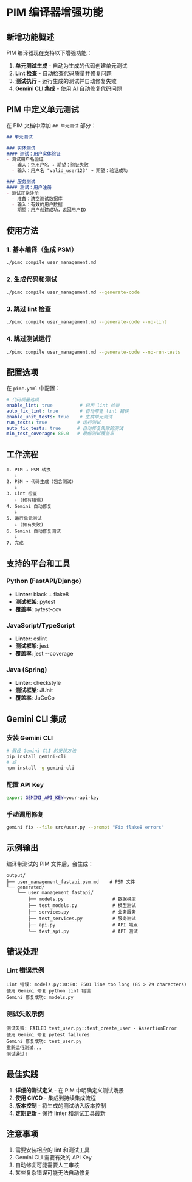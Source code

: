 # PIM 编译器增强功能

## 新增功能概述

PIM 编译器现在支持以下增强功能：

1. **单元测试生成** - 自动为生成的代码创建单元测试
2. **Lint 检查** - 自动检查代码质量并修复问题
3. **测试执行** - 运行生成的测试并自动修复失败
4. **Gemini CLI 集成** - 使用 AI 自动修复代码问题

## PIM 中定义单元测试

在 PIM 文档中添加 `## 单元测试` 部分：

```markdown
## 单元测试

### 实体测试
#### 测试：用户实体验证
- 测试用户名验证
  - 输入：空用户名 → 期望：验证失败
  - 输入：用户名 "valid_user123" → 期望：验证成功

### 服务测试  
#### 测试：用户注册
- 测试正常注册
  - 准备：清空测试数据库
  - 输入：有效的用户数据
  - 期望：用户创建成功，返回用户ID
```

## 使用方法

### 1. 基本编译（生成 PSM）
```bash
./pimc compile user_management.md
```

### 2. 生成代码和测试
```bash
./pimc compile user_management.md --generate-code
```

### 3. 跳过 lint 检查
```bash
./pimc compile user_management.md --generate-code --no-lint
```

### 4. 跳过测试运行
```bash
./pimc compile user_management.md --generate-code --no-run-tests
```

## 配置选项

在 `pimc.yaml` 中配置：

```yaml
# 代码质量选项
enable_lint: true          # 启用 lint 检查
auto_fix_lint: true        # 自动修复 lint 错误
enable_unit_tests: true    # 生成单元测试
run_tests: true           # 运行测试
auto_fix_tests: true      # 自动修复失败的测试
min_test_coverage: 80.0   # 最低测试覆盖率
```

## 工作流程

```
1. PIM → PSM 转换
   ↓
2. PSM → 代码生成（包含测试）
   ↓
3. Lint 检查
   ↓ (如有错误)
4. Gemini 自动修复
   ↓
5. 运行单元测试
   ↓ (如有失败)
6. Gemini 自动修复测试
   ↓
7. 完成
```

## 支持的平台和工具

### Python (FastAPI/Django)
- **Linter**: black + flake8
- **测试框架**: pytest
- **覆盖率**: pytest-cov

### JavaScript/TypeScript
- **Linter**: eslint
- **测试框架**: jest
- **覆盖率**: jest --coverage

### Java (Spring)
- **Linter**: checkstyle
- **测试框架**: JUnit
- **覆盖率**: JaCoCo

## Gemini CLI 集成

### 安装 Gemini CLI
```bash
# 假设 Gemini CLI 的安装方法
pip install gemini-cli
# 或
npm install -g gemini-cli
```

### 配置 API Key
```bash
export GEMINI_API_KEY=your-api-key
```

### 手动调用修复
```bash
gemini fix --file src/user.py --prompt "Fix flake8 errors"
```

## 示例输出

编译带测试的 PIM 文件后，会生成：

```
output/
├── user_management_fastapi.psm.md    # PSM 文件
└── generated/
    └── user_management_fastapi/
        ├── models.py                  # 数据模型
        ├── test_models.py             # 模型测试
        ├── services.py                # 业务服务
        ├── test_services.py           # 服务测试
        ├── api.py                     # API 端点
        └── test_api.py                # API 测试
```

## 错误处理

### Lint 错误示例
```
Lint 错误: models.py:10:80: E501 line too long (85 > 79 characters)
使用 Gemini 修复 python lint 错误
Gemini 修复成功: models.py
```

### 测试失败示例
```
测试失败: FAILED test_user.py::test_create_user - AssertionError
使用 Gemini 修复 pytest failures
Gemini 修复成功: test_user.py
重新运行测试...
测试通过！
```

## 最佳实践

1. **详细的测试定义** - 在 PIM 中明确定义测试场景
2. **使用 CI/CD** - 集成到持续集成流程
3. **版本控制** - 将生成的测试纳入版本控制
4. **定期更新** - 保持 linter 和测试工具最新

## 注意事项

1. 需要安装相应的 lint 和测试工具
2. Gemini CLI 需要有效的 API Key
3. 自动修复可能需要人工审核
4. 某些复杂错误可能无法自动修复